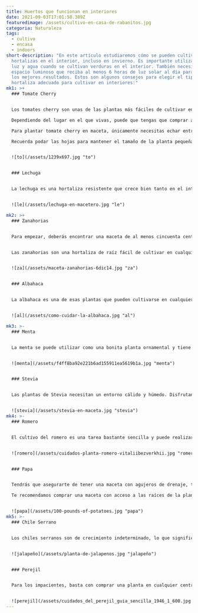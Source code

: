 ```yaml
---
title: Huertos que funcionan en interiores
date: 2021-09-03T17:01:58.389Z
featuredimage: /assets/cultivo-en-casa-de-rabanitos.jpg
categoria: Naturaleza
tags:
  - cultivo
  - encasa
  - indoors
short-description: "En este artículo estudiaremos cómo se pueden cultivar
  hortalizas en el interior, incluso en invierno. Es importante utilizar mucha
  luz y agua cuando se cultivan verduras en el interior. También necesitarás un
  espacio luminoso que reciba al menos 6 horas de luz solar al día para obtener
  los mejores resultados. Estos son algunos consejos para elegir el tipo de
  hortaliza adecuado para cultivar en interiores:"
mk1: >+
  ### Tomate Cherry


  Los tomates cherry son unas de las plantas más fáciles de cultivar en macetas, pero recuerda que necesitan mucha luz solar y calor. Empieza llenando el recipiente con tierra para macetas, y luego planta tu plántula de tomate o las plantas iniciales a una profundidad suficiente para que sus hojas apenas toquen la superficie de la tierra. Riégalas con regularidad para que no se sequen y mantenlas en un lugar soleado, tanto en el interior como en el exterior.

  Dependiendo del lugar en el que vivas, puede que tengas que comprar algunos suministros más para asegurarte de que la planta se mantiene sana. Una lámpara de cultivo suele ser suficiente si la temporada de cultivo no es lo suficientemente larga como para que reciban luz solar natural. 

  Para plantar tomate cherry en maceta, únicamente necesitas echar entre 3 y 5 tomates con suficiente espacio entre cada uno de ellos y verás como tendrás una plántula en unos días.

  Recuerda podar las hojas para mantener el tamaño de la planta pequeña, también puedes usar palillos de banderillas para darle la forma y altura que deseas.


  ![to](/assets/1239x697.jpg "to")


  ### Lechuga


  La lechuga es una hortaliza resistente que crece bien tanto en el interior como en el exterior, lo que la convierte en una candidata perfecta para el cultivo en macetas. Puedes plantar semillas de lechuga directamente en el suelo, pero si quieres cultivar lechuga en macetas primero, prueba este truco: llena tu maceta con tierra y espolvorea las semillas sobre la superficie. Riégalas bien y coloca la maceta donde reciba al menos seis horas de luz solar al día. En unos cinco días desde la siembra, deberías empezar a ver brotes verdes asomando por la tierra. También puedes utilizar el tallo de una lechuga sin hojas, atravesarla con palillos y ponerla en un recipiente con agua de manera que solo la raíz toque el agua. En unos días, verás hojas de lechuga creciendo del brote inicial


  ![le](/assets/lechuga-en-macetero.jpg "le")

mk2: >+
  ### Zanahorias


  Para empezar, deberás encontrar una maceta de al menos cincuenta centímetros de profundidad. La maceta debe tener agujeros de drenaje en el fondo y debe estar hecha de plástico, arcilla u otros materiales que no se corroan cuando se mojen. A continuación, rellena la maceta con tierra que no sea arenosa ni arenosa y planta los plantones de zanahoria en el suelo. Riégalas con regularidad y abónalas mensualmente para que las hortalizas estén sanas .


  Las zanahorias son una hortaliza de raíz fácil de cultivar en cualquier huerto doméstico. Puedes plantarlas en el interior o en el exterior, dependiendo de la época del año. Si siembra las semillas de zanahoria en el interior, utilice macetas de turba porque no causarán problemas con la enfermedad del "damping off", que es causada por hongos del suelo.


  ![za](/assets/maceta-zanahorias-6dic14.jpg "za")


  ### Albahaca


  La albahaca es una de esas plantas que pueden cultivarse en cualquier lugar, siempre que le des una ventana orientada al sur y mucha luz solar, pero si vives en un lugar donde la temperatura baja de los 10 grados centígrados por la noche, la albahaca podría no sobrevivir. Te recomendamos comprar un foco que emita calor o una lámpara de luz UV para mantenerla viva y feliz todo el año. Es una planta bastante común de encontrar, así que la puedes comprar o sembrar semillas sobre la tierra a unos 2cm de profundidad.


  ![al](/assets/como-cuidar-la-albahaca.jpg "al")

mk3: >-
  ### Menta


  La menta se puede utilizar como una bonita planta ornamental y tiene un montón de beneficios para la salud: es antibacteriana, antiinflamatoria y puede ayudar a aliviar los síntomas de las náuseas o los mareos matutinos. Una forma muy fácil de plantar menta es utilizando esquejes de otra planta. Sin embargo, también se pueden utilizar semillas de menta a 5cm de profundidad.


  ![menta](/assets/f4ff8ba92e221b6ad155911ea5619b1a.jpg "menta")


  ### Stevia


  Las plantas de Stevia necesitan un entorno cálido y húmedo. Disfrutan del calor del sol y no necesitan mucha agua ni abono. La planta se ha utilizado durante siglos en Sudamérica como edulcorante alternativo sin las calorías y los carbohidratos del azúcar. Las hojas pueden recogerse y usarse en postres, tés, café y mucho más para añadir un dulzor natural sin todo el azúcar añadido La stevia también es muy fácil de cultivar. Solamente agrega semillas entre 2 y 5 cm de profundidad y podrás tener brotes en unos cuantos días


  ![stevia](/assets/stevia-en-maceta.jpg "stevia")
mk4: >-
  ### Romero


  El cultivo del romero es una tarea bastante sencilla y puede realizarse durante todo el año. La planta puede cultivarse en macetas o directamente en el jardín. Siempre que el suelo esté bien drenado y húmedo, obtendrás un montón de hierbas que podrás utilizar para cocinar y hornear


  ![romero](/assets/cuidados-planta-romero-vitaliibezverkhii.jpg "romero")


  ### Papa


  Tendrás que asegurarte de tener una maceta con agujeros de drenaje, tierra limpia, patatas y un buen lugar soleado. Las patatas necesitan al menos 6 horas de sol al día y mucha agua.

  Te recomendamos comprar una maceta con acceso a las raíces de la planta, así podrás cultivar constantemente (cada 5-10 semanas) papas sin perder la planta completa.


  ![papa](/assets/100-pounds-of-potatoes.jpg "papa")
mk5: >-
  ### Chile Serrano


  Los chiles serranos son de crecimiento indeterminado, lo que significa que pueden necesitar algo de poda, ¡pero eso es todo! A los chiles serranos les gusta mucho el sol y el calor, así que asegúrate de que tu maceta esté cerca de una ventana o bajo una lámpara soleada. Esto aplica también si quieres plantar jalapeños


  ![jalapeño](/assets/planta-de-jalapenos.jpg "jalapeño")


  ### Perejil


  Para los impacientes, basta con comprar una planta en cualquier centro de jardinería o supermercado. Si buscas algo más sostenible, intenta hacer tu propia maceta para cultivar la hierba. Por lo demás, utiliza abono orgánico y fertilizante con moderación, ¡demasiado abrumará las raíces del perejil!


  ![perejil](/assets/cuidados_del_perejil_guia_sencilla_1946_1_600.jpg "perejil")
---
```

